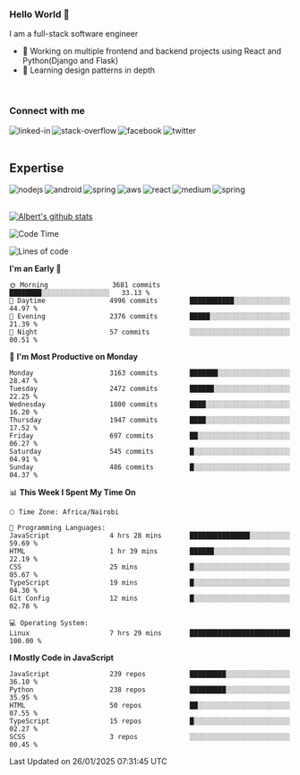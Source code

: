 

### Hello World 👋
I am a full-stack software engineer
- 🔭 Working on multiple frontend and backend projects using React and Python(Django and Flask)
- 🌱 Learning design patterns in depth

<br>

### Connect with me

[<img align="left" alt="linked-in" src="https://img.shields.io/badge/linkedin-%230077B5.svg?&style=for-the-badge&logo=linkedin&logoColor=white" />](https://www.linkedin.com/in/albert-byrone/)

<!-- [<img align="left" alt="medium" src="https://img.shields.io/badge/medium-%2312100E.svg?&style=for-the-badge&logo=medium&logoColor=white" />](https://56faisal.medium.com/) -->

[<img align="left" alt="stack-overflow" src="https://img.shields.io/badge/stack%20overflow-FE7A16?logo=stack-overflow&logoColor=white&style=for-the-badge" />](https://stackoverflow.com/users/11916317/albert-byrone)

[<img align="left" alt="facebook" src="https://img.shields.io/badge/facebook-%231877F2.svg?&style=for-the-badge&logo=facebook&logoColor=white" />](https://web.facebook.com/albert.byrone.1/)

[<img align="left" alt="twitter" src="https://img.shields.io/badge/twitter-%231DA1F2.svg?&style=for-the-badge&logo=twitter&logoColor=white" />](https://twitter.com/byrone_albert)

<br>

<br>

## Expertise
<img align="left" alt="nodejs" src="https://img.shields.io/badge/python%20-%2343853D.svg?&style=for-the-badge&logo=node.js&logoColor=white" />
<img align="left" alt="android" src="https://img.shields.io/badge/Flask-3DDC84?logo=android&logoColor=white&style=for-the-badge" />
<img align="left" alt="spring" src="https://img.shields.io/badge/drf%20-%236DB33F.svg?&style=for-the-badge&logo=spring&logoColor=white" />
<img align="left" alt="aws" src="https://img.shields.io/badge/django%20AWS-%23232F3E?logo=amazon-aws&logoColor=white&style=for-the-badge" />
<img align="left" alt="react" src="https://img.shields.io/badge/react%20-%2320232a.svg?&style=for-the-badge&logo=react&logoColor=%2361DAFB" />
<img align="left" alt="medium" src="https://img.shields.io/badge/Angular-%23316192.svg?&style=for-the-badge&logo=postgresql&logoColor=white" />
<img align="left" alt="spring" src="https://img.shields.io/badge/Javascript%20-%236DB33F.svg?&style=for-the-badge&logo=spring&logoColor=white" />
<br>
<br>


[![Albert's github stats](https://github-readme-stats.vercel.app/api?username=Albert-Byrone&count_private=true&show_icons=true&theme=radical&hide_rank=false)](https://github.com/anuraghazra/github-readme-stats)

<!-- [![Top Langs](https://github-readme-stats.vercel.app/api/top-langs/?username=Albert-Byrone&layout=compact)](https://github.com/anuraghazra/github-readme-stats) -->

<!--
**Albert-Byrone/Albert-Byrone** is a ✨ _special_ ✨ repository because its `README.md` (this file) appears on your GitHub profile.

Here are some ideas to get you started:

- 🔭 I’m currently working on ...
- 🌱 I’m currently learning ...
- 👯 I’m looking to collaborate on ...
- 🤔 I’m looking for help with ...
- 💬 Ask me about ...
- 📫 How to reach me: ...
- 😄 Pronouns: ...
- ⚡ Fun fact: ...
-->


<!--START_SECTION:waka-->
![Code Time](http://img.shields.io/badge/Code%20Time-1%2C484%20hrs%201%20min-blue)

![Lines of code](https://img.shields.io/badge/From%20Hello%20World%20I%27ve%20Written-77.7%20million%20lines%20of%20code-blue)

**I'm an Early 🐤** 

```text
🌞 Morning                3681 commits        ████████░░░░░░░░░░░░░░░░░   33.13 % 
🌆 Daytime                4996 commits        ███████████░░░░░░░░░░░░░░   44.97 % 
🌃 Evening                2376 commits        █████░░░░░░░░░░░░░░░░░░░░   21.39 % 
🌙 Night                  57 commits          ░░░░░░░░░░░░░░░░░░░░░░░░░   00.51 % 
```
📅 **I'm Most Productive on Monday** 

```text
Monday                   3163 commits        ███████░░░░░░░░░░░░░░░░░░   28.47 % 
Tuesday                  2472 commits        ██████░░░░░░░░░░░░░░░░░░░   22.25 % 
Wednesday                1800 commits        ████░░░░░░░░░░░░░░░░░░░░░   16.20 % 
Thursday                 1947 commits        ████░░░░░░░░░░░░░░░░░░░░░   17.52 % 
Friday                   697 commits         ██░░░░░░░░░░░░░░░░░░░░░░░   06.27 % 
Saturday                 545 commits         █░░░░░░░░░░░░░░░░░░░░░░░░   04.91 % 
Sunday                   486 commits         █░░░░░░░░░░░░░░░░░░░░░░░░   04.37 % 
```


📊 **This Week I Spent My Time On** 

```text
🕑︎ Time Zone: Africa/Nairobi

💬 Programming Languages: 
JavaScript               4 hrs 28 mins       ███████████████░░░░░░░░░░   59.69 % 
HTML                     1 hr 39 mins        ██████░░░░░░░░░░░░░░░░░░░   22.19 % 
CSS                      25 mins             █░░░░░░░░░░░░░░░░░░░░░░░░   05.67 % 
TypeScript               19 mins             █░░░░░░░░░░░░░░░░░░░░░░░░   04.30 % 
Git Config               12 mins             █░░░░░░░░░░░░░░░░░░░░░░░░   02.78 % 

💻 Operating System: 
Linux                    7 hrs 29 mins       █████████████████████████   100.00 % 
```

**I Mostly Code in JavaScript** 

```text
JavaScript               239 repos           █████████░░░░░░░░░░░░░░░░   36.10 % 
Python                   238 repos           █████████░░░░░░░░░░░░░░░░   35.95 % 
HTML                     50 repos            ██░░░░░░░░░░░░░░░░░░░░░░░   07.55 % 
TypeScript               15 repos            █░░░░░░░░░░░░░░░░░░░░░░░░   02.27 % 
SCSS                     3 repos             ░░░░░░░░░░░░░░░░░░░░░░░░░   00.45 % 
```




 Last Updated on 26/01/2025 07:31:45 UTC
<!--END_SECTION:waka-->
